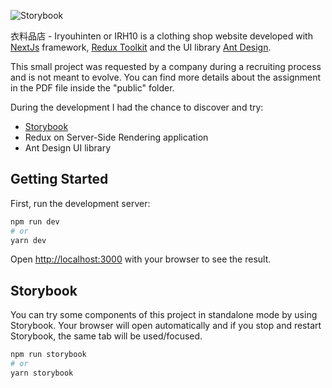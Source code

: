 ![Storybook](https://cdn.jsdelivr.net/gh/storybookjs/brand@master/badge/badge-storybook.svg)

衣料品店 - Iryouhinten or IRH10 is a clothing shop website developed with [NextJs](https://nextjs.org) framework, [Redux Toolkit](https://redux-toolkit.js.org) and the UI library [Ant Design](https://ant.design).

This small project was requested by a company during a recruiting process and is not meant to evolve. You can find more details about the assignment in the PDF file inside the "public" folder.

During the development I had the chance to discover and try:

- [Storybook](https://storybook.js.org)
- Redux on Server-Side Rendering application
- Ant Design UI library

## Getting Started

First, run the development server:

```bash
npm run dev
# or
yarn dev
```

Open [http://localhost:3000](http://localhost:3000) with your browser to see the result.

## Storybook

You can try some components of this project in standalone mode by using Storybook. Your browser will open automatically and if you stop and restart Storybook, the same tab will be used/focused.

```bash
npm run storybook
# or
yarn storybook
```
